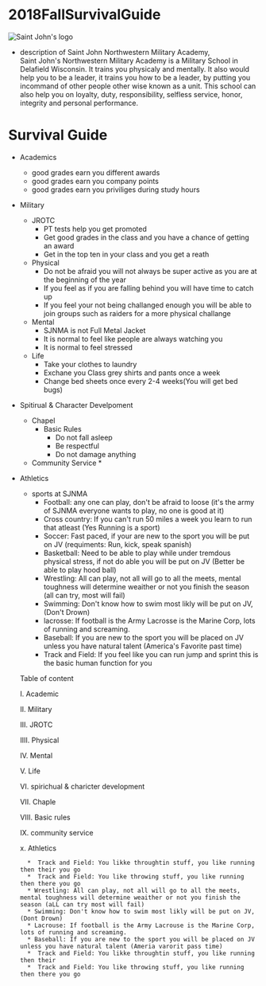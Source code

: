 # 2018FallSurvivalGuide
![Saint John's logo](https://www.sjnma.org/m/custom/images/header_img.png)
* description of Saint John Northwestern Military Academy,  
 Saint John's Northwestern Military Academy is a Military School in Delafield Wisconsin. It trains you physicaly and mentally. It also would help you to be a leader, it trains you how to be a leader, by putting you incommand of other people other wise known as a unit. This school can also help you on loyalty, duty, responsibility, selfless service, honor, integrity and personal performance.
 
# Survival Guide
* Academics
    * good grades earn you different awards 
    * good grades earn you company points 
    * good grades earn you priviliges during study hours 
* Military
    * JROTC 
        *  PT tests help you get promoted
        * Get good grades in the class and you have a chance of getting an award 
        * Get in the top ten in your class and you get a reath
    * Physical
        * Do not be afraid you will not always be super active as you are at the beginning of the year
        * If you feel as if you are falling behind you will have time to catch up
        * If you feel your not being challanged enough you will be able to join groups such as raiders for a more physical challange
    * Mental
        * SJNMA is not Full Metal Jacket
        * It is normal to feel like people are always watching you
        * It is normal  to feel stressed
    * Life
        * Take your clothes to laundry
        * Exchane you Class grey shirts and pants once a week
        * Change bed sheets once every 2-4 weeks(You will get bed bugs)
* Spitirual & Character Develpoment
    * Chapel
        * Basic Rules
            * Do not fall asleep
            * Be respectful
            * Do not damage anything
    * Community Service
        * 
* Athletics
    * sports at SJNMA
        * Football: any one can play, don't be afraid to loose (it's the army of SJNMA everyone wants to play, no one is good at it)
        * Cross country: If you can't run 50 miles a week you learn to run that atleast (Yes Running is a sport)
        * Soccer: Fast paced, if your are new to the sport you will be put on JV (requiments: Run, kick, speak spanish)
        * Basketball: Need to be able to play while under tremdous physical stress, if not do able you will be put on JV (Better be able to play hood ball)
        * Wrestling: All can play, not all will go to all the meets, mental toughness will determine weaither or not you finish the season (all can try, most will fail)
        * Swimming: Don't know how to swim most likly will be put on JV, (Don't Drown)
        * lacrosse: If football is the Army Lacrosse is the Marine Corp, lots of running and screaming.
        * Baseball: If you are new to the sport you will be placed on JV unless you have natural talent     (America's Favorite past time)
        * Track and Field: If you feel like you can run jump and sprint this is the basic human function for you







    Table of content

    I. Academic

    II. Military

    III. JROTC

    IIII. Physical

    IV. Mental 

    V. Life

    VI. spirichual & charicter development
    
    VII. Chaple

    VIII. Basic rules
    
    IX. community service

    x. Athletics





        *  Track and Field: You likke throughtin stuff, you like running then their you go
        *  Track and Field: You like throwing stuff, you like running then there you go
        * Wrestling: All can play, not all will go to all the meets, mental toughness will determine weaither or not you finish the season (aLL can try most will fail)
        * Swimming: Don't know how to swim most likly will be put on JV, (Dont Drown)
        * Lacrouse: If football is the Army Lacrouse is the Marine Corp, lots of running and screaming.
        * Baseball: If you are new to the sport you will be placed on JV unless you have natural talent (Ameria varorit pass time)
        *  Track and Field: You likke throughtin stuff, you like running then their 
        *  Track and Field: You like throwing stuff, you like running then there you go

